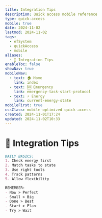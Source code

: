 ```yaml
---
title: Integration Tips
description: Quick access mobile reference
type: quick-access
mobile: true
date: 2024-11-02
lastmod: 2024-11-02
tags:
  - efSystem
  - quickAccess
  - mobile
aliases:
  - 📱 Integration Tips
enableToc: false
showNav: true
mobileNav:
  - text: 🏠 Home
    link: index
  - text: 🆘 Emergency
    link: emergency-task-start-protocol
  - text: ⚡ Energy
    link: current-energy-state
mobileFirst: true
cssClass: mobile-optimized quick-access
created: 2024-11-01T17:24
updated: 2024-11-02T10:33
---
```


# 📱 Integration Tips 
```markdown
DAILY BASICS:
1. Check energy first
2. Match tasks to state
3. Use right tools
4. Track patterns
5. Allow flexibility

REMEMBER:
- Now > Perfect
- Small > Big
- Done > Best
- Start > Plan
- Try > Wait
```
